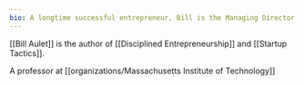 ```yaml
---
bio: A longtime successful entrepreneur, Bill is the Managing Director of the Martin Trust Center for MIT Entrepreneurship and Professor of Practice at the MIT Sloan School of Management. He is changing the way entrepreneurship is understood, taught, and practiced around the world.
---
```

[[Bill Aulet]] is the author of [[Disciplined Entrepreneurship]] and [[Startup Tactics]].  

A professor at [[organizations/Massachusetts Institute of Technology]]
